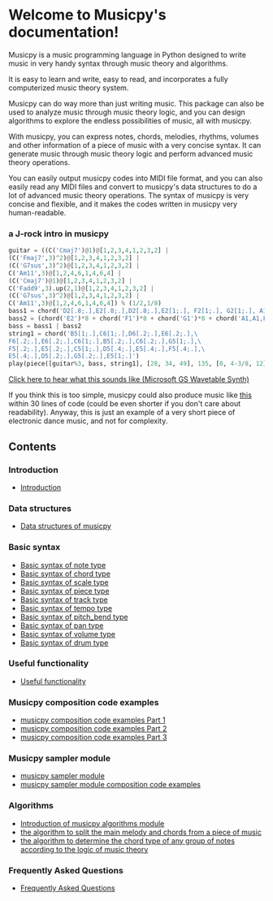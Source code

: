 Welcome to Musicpy's documentation!
===================================

Musicpy is a music programming language in Python designed to write music in very handy syntax through music theory and algorithms.

It is easy to learn and write, easy to read, and incorporates a fully computerized music theory system.

Musicpy can do way more than just writing music. This package can also be used to analyze music through music theory logic, and you can design algorithms to explore the endless possibilities of music, all with musicpy.

With musicpy, you can express notes, chords, melodies, rhythms, volumes and other information of a piece of music with a very concise syntax. It can generate music through music theory logic and perform advanced music theory operations.

You can easily output musicpy codes into MIDI file format, and you can also easily read any MIDI files and convert to musicpy's data structures to do a lot of advanced music theory operations. The syntax of musicpy is very concise and flexible, and it makes the codes written in musicpy very human-readable.

### a J-rock intro in musicpy

```python
guitar = ((C('Cmaj7')@1)@[1,2,3,4,1,2,3,2] |
(C('Fmaj7',3)^2)@[1,2,3,4,1,2,3,2] |
(C('G7sus',3)^2)@[1,2,3,4,1,2,3,2] |
C('Am11',3)@[1,2,4,6,1,4,6,4] |
(C('Cmaj7')@1)@[1,2,3,4,1,2,3,2] |
C('Fadd9',3).up(2,1)@[1,2,3,4,1,2,3,2] |
(C('G7sus',3)^2)@[1,2,3,4,1,2,3,2] |
C('Am11',3)@[1,2,4,6,1,4,6,4]) % (1/2,1/8)
bass1 = chord('D2[.8;.],E2[.8;.],D2[.8;.],E2[1;.], F2[1;.], G2[1;.], A1[.2;.], A2[.8;.], G2[.8;.], E2[.8;.], D2[.8;.]')
bass2 = (chord('E2')*8 + chord('F1')*8 + chord('G1')*8 + chord('A1,A1,E2,A1,A2,A1,G2,D2')) % (1/8,1/8) % 4
bass = bass1 | bass2
string1 = chord('B5[1;.],C6[1;.],D6[.2;.],E6[.2;.],\
F6[.2;.],E6[.2;.],C6[1;.],B5[.2;.],C6[.2;.],G5[1;.],\
F5[.2;.],E5[.2;.],C5[1;.],D5[.4;.],E5[.4;.],F5[.4;.],\
E5[.4;.],D5[.2;.],G5[.2;.],E5[1;.]')
play(piece([guitar%3, bass, string1], [28, 34, 49], 135, [0, 4-3/8, 12]))
```

[Click here to hear what this sounds like (Microsoft GS Wavetable Synth)](https://drive.google.com/file/d/1tMKLt3oFdmiGQPTdFVolGvBE1gVGNSwa/view?usp=sharing)

If you think this is too simple, musicpy could also produce music like [this](https://drive.google.com/file/d/1j66Ux0KYMiOW6yHGBidIhwF9zcbDG5W0/view?usp=sharing) within 30 lines of code (could be even shorter if you don't care about readability). Anyway, this is just an example of a very short piece of electronic dance music, and not for complexity.


Contents
-------------

### Introduction

* [Introduction](https://musicpy.readthedocs.io/en/latest/Introduction/)

### Data structures

* [Data structures of musicpy](https://musicpy.readthedocs.io/en/latest/Data%20Structures%20of%20musicpy/)

### Basic syntax

* [Basic syntax of note type](https://musicpy.readthedocs.io/en/latest/Basic%20syntax%20of%20note%20type/)
* [Basic syntax of chord type](https://musicpy.readthedocs.io/en/latest/Basic%20syntax%20of%20chord%20type/)
* [Basic syntax of scale type](https://musicpy.readthedocs.io/en/latest/Basic%20syntax%20of%20scale%20type/)
* [Basic syntax of piece type](https://musicpy.readthedocs.io/en/latest/Basic%20syntax%20of%20piece%20type/)
* [Basic syntax of track type](https://musicpy.readthedocs.io/en/latest/Basic%20syntax%20of%20track%20type/)
* [Basic syntax of tempo type](https://musicpy.readthedocs.io/en/latest/Basic%20syntax%20of%20tempo%20type/)
* [Basic syntax of pitch_bend type](https://musicpy.readthedocs.io/en/latest/Basic%20syntax%20of%20pitch_bend%20type/)
* [Basic syntax of pan type](https://musicpy.readthedocs.io/en/latest/Basic%20syntax%20of%20pan%20type/)
* [Basic syntax of volume type](https://musicpy.readthedocs.io/en/latest/Basic%20syntax%20of%20volume%20type/)
* [Basic syntax of drum type](https://musicpy.readthedocs.io/en/latest/Basic%20syntax%20of%20drum%20type/)


### Useful functionality

* [Useful functionality](https://musicpy.readthedocs.io/en/latest/Useful%20functionality/)

### Musicpy composition code examples

* [musicpy composition code examples Part 1](https://musicpy.readthedocs.io/en/latest/musicpy%20composition%20code%20examples%20part%201/)
* [musicpy composition code examples Part 2](https://musicpy.readthedocs.io/en/latest/musicpy%20composition%20code%20examples%20part%202/)
* [musicpy composition code examples Part 3](https://musicpy.readthedocs.io/en/latest/musicpy%20composition%20code%20examples%20part%203/)

### Musicpy sampler module

* [musicpy sampler module](https://musicpy.readthedocs.io/en/latest/musicpy%20sampler%20module/)
* [musicpy sampler module composition code examples](https://musicpy.readthedocs.io/en/latest/musicpy%20sampler%20module%20composition%20code%20examples/)

### Algorithms

* [Introduction of musicpy algorithms module](https://musicpy.readthedocs.io/en/latest/Introduction%20of%20musicpy%20algorithms%20module/)
* [the algorithm to split the main melody and chords from a piece of music](https://musicpy.readthedocs.io/en/latest/the%20algorithm%20to%20split%20the%20main%20melody%20and%20chords%20from%20a%20piece%20of%20music/)
* [the algorithm to determine the chord type of any group of notes according to the logic of music theory](https://musicpy.readthedocs.io/en/latest/the%20algorithm%20to%20determine%20the%20chord%20type%20of%20any%20group%20of%20notes%20according%20to%20the%20logic%20of%20music%20theory/)

### Frequently Asked Questions

* [Frequently Asked Questions](https://musicpy.readthedocs.io/en/latest/Frequently%20Asked%20Questions/)
